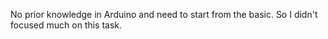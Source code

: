 No prior knowledge in Arduino and need to start from the basic. So I didn't focused much on this task.

